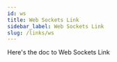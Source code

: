 ```yaml
---
id: ws
title: Web Sockets Link
sidebar_label: Web Sockets Link
slug: /links/ws
---
```


Here's the doc to Web Sockets Link
